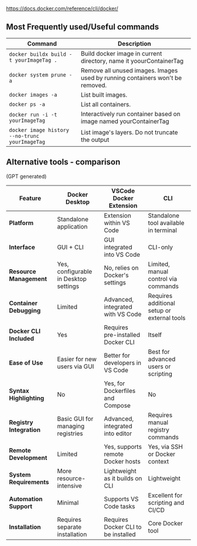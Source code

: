 https://docs.docker.com/reference/cli/docker/

## Most Frequently used/Useful commands

| <nobr> Command </nobr>                                      | Description                                                                   |
| ----------------------------------------------------------- | ----------------------------------------------------------------------------- |
| <nobr>`docker buildx build -t yourImageTag .`</nobr>        | Build docker image in current directory, name it yoourContainerTag            |
| <nobr>`docker system prune -a`</nobr>                       | Remove all unused images. Images used by running containers won't be removed. |
| <nobr>`docker images -a`</nobr>                             | List built images.                                                            |
| <nobr>`docker ps -a`</nobr>                                 | List all containers.                                                          |
| <nobr>`docker run -i -t yourImageTag`</nobr>                | Interactively run container based on image named yourContainerTag             |
| <nobr>`docker image history --no-trunc yourImageTag`</nobr> | List image's  layers. Do not truncate the output                              |

## Alternative tools - comparison 
(GPT generated)

| **Feature**              | **Docker Desktop**                    | **VSCode Docker Extension**         | **CLI**                                     |
| ------------------------ | ------------------------------------- | ----------------------------------- | ------------------------------------------- |
| **Platform**             | Standalone application                | Extension within VS Code            | Standalone tool available in terminal       |
| **Interface**            | GUI + CLI                             | GUI integrated into VS Code         | CLI-only                                    |
| **Resource Management**  | Yes, configurable in Desktop settings | No, relies on Docker's settings     | Limited, manual control via commands        |
| **Container Debugging**  | Limited                               | Advanced, integrated with VS Code   | Requires additional setup or external tools |
| **Docker CLI Included**  | Yes                                   | Requires pre-installed Docker CLI   | Itself                                      |
| **Ease of Use**          | Easier for new users via GUI          | Better for developers in VS Code    | Best for advanced users or scripting        |
| **Syntax Highlighting**  | No                                    | Yes, for Dockerfiles and Compose    | No                                          |
| **Registry Integration** | Basic GUI for managing registries     | Advanced, integrated into editor    | Requires manual registry commands           |
| **Remote Development**   | Limited                               | Yes, supports remote Docker hosts   | Yes, via SSH or Docker context              |
| **System Requirements**  | More resource-intensive               | Lightweight as it builds on CLI     | Lightweight                                 |
| **Automation Support**   | Minimal                               | Supports VS Code tasks              | Excellent for scripting and CI/CD           |
| **Installation**         | Requires separate installation        | Requires Docker CLI to be installed | Core Docker tool                            |
